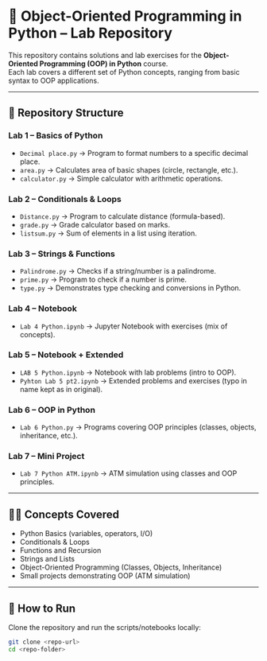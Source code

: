 # 🐍 Object-Oriented Programming in Python – Lab Repository

This repository contains solutions and lab exercises for the **Object-Oriented Programming (OOP) in Python** course.  
Each lab covers a different set of Python concepts, ranging from basic syntax to OOP applications.

---






## 📂 Repository Structure

### Lab 1 – Basics of Python
- `Decimal place.py` → Program to format numbers to a specific decimal place.  
- `area.py` → Calculates area of basic shapes (circle, rectangle, etc.).  
- `calculator.py` → Simple calculator with arithmetic operations.  

### Lab 2 – Conditionals & Loops
- `Distance.py` → Program to calculate distance (formula-based).  
- `grade.py` → Grade calculator based on marks.  
- `listsum.py` → Sum of elements in a list using iteration.  

### Lab 3 – Strings & Functions
- `Palindrome.py` → Checks if a string/number is a palindrome.  
- `prime.py` → Program to check if a number is prime.  
- `type.py` → Demonstrates type checking and conversions in Python.  

### Lab 4 – Notebook
- `Lab 4 Python.ipynb` → Jupyter Notebook with exercises (mix of concepts).  

### Lab 5 – Notebook + Extended
- `LAB 5 Python.ipynb` → Notebook with lab problems (intro to OOP).  
- `Pyhton Lab 5 pt2.ipynb` → Extended problems and exercises (typo in name kept as in original).  

### Lab 6 – OOP in Python
- `Lab 6 Python.py` → Programs covering OOP principles (classes, objects, inheritance, etc.).  

### Lab 7 – Mini Project
- `Lab 7 Python ATM.ipynb` → ATM simulation using classes and OOP principles.  

---

## 🧑‍💻 Concepts Covered
- Python Basics (variables, operators, I/O)
- Conditionals & Loops
- Functions and Recursion
- Strings and Lists
- Object-Oriented Programming (Classes, Objects, Inheritance)
- Small projects demonstrating OOP (ATM simulation)

---

## 🚀 How to Run
Clone the repository and run the scripts/notebooks locally:

```bash
git clone <repo-url>
cd <repo-folder>
